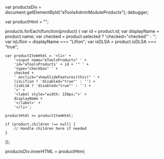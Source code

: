 var productsDiv = document.getElementById("eToolsAdminModuleProducts");
debugger;

var productHtml = "";

products.forEach(function(product) {
    var id = product.id;
    var displayName = product.name;
    var checked = product.selected ? 'checked="checked"' : '';
    var isLifion = displayName === "Lifion";
    var isDLSA = product.isDLSA === "true";

    var productItemHtml = '<li>' +
        '<input name="eToolsProducts" ' +
        'id="eToolsProducts' + id + '" ' +
        'type="checkbox" ' +
        checked +
        ' onclick="showSlideFeatures(this)" ' +
        (isLifion ? 'disabled="true"' : '') +
        (isDLSA ? 'disabled="true"' : '') +
        '>' +
        '<label style="width: 158px;">' +
        displayName +
        '</label>' +
        '</li>';

    productHtml += productItemHtml;

    if (product.children !== null) {
        // Handle children here if needed
    }
});

productsDiv.innerHTML = productHtml;

